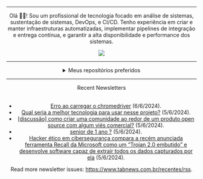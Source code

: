 <div align="center">
<hr>
<p>Olá 👋🏾! Sou um profissional de tecnologia focado em análise de sistemas, sustentação de sistemas, DevOps, e CI/CD. Tenho experiência em criar e manter infraestruturas automatizadas, implementar pipelines de integração e entrega contínua, e garantir a alta disponibilidade e performance dos sistemas.</p>
  <img src="https://media.giphy.com/media/yAGIvCiwPJn5C/giphy.gif">
<hr>
  <details>
  <summary>Meus repositórios preferidos</summary>
  <br />
  Alguns dos meus melhores repositórios:
  <br />
<br />
  <ul><li><a href=https://github.com/RxJSVini/aluratube target="_blank" rel="noopener noreferrer">RxJSVini/aluratube</a> (<b>0</b> ✨ and <b>0</b> 🍴): Aluratube - Desenvolvido durante a imersão React da Alura no final de 2022</li><li><a href=https://github.com/RxJSVini/nlw-ia target="_blank" rel="noopener noreferrer">RxJSVini/nlw-ia</a> (<b>0</b> ✨ and <b>0</b> 🍴): Projeto desenvolvido durante a NLW IA - Usando a API da OPENAI</li>
<li>More coming soon :).</li>
</ul>
  </details>
  <hr/>
    <summary>Recent Newsletters</summary>
  <br />
  <ul>
    <li><a href=https://www.tabnews.com.br/Gaimo/erro-ao-carregar-o-chromedriver target="_blank" rel="noopener noreferrer">Erro ao carregar o chromedriver</a> (6/6/2024).</li><li><a href=https://www.tabnews.com.br/joaopereira012/qual-seria-a-melhor-tecnologia-para-usar-nesse-projeto target="_blank" rel="noopener noreferrer">Qual seria a melhor tecnologia para usar nesse projeto?</a> (5/6/2024).</li><li><a href=https://www.tabnews.com.br/fredamaral/discussao-como-criar-uma-comunidade-ao-redor-de-um-produto-open-source-com-algum-vies-comercial target="_blank" rel="noopener noreferrer">[discussão] como criar uma comunidade ao redor de um produto open source com algum viés comercial?</a> (5/6/2024).</li><li><a href=https://www.tabnews.com.br/LukeMe/senior-de-1-ano target="_blank" rel="noopener noreferrer">senior de 1 ano ?</a> (5/6/2024).</li><li><a href=https://www.tabnews.com.br/NewsletterOficial/hacker-etico-em-ciberseguranca-compara-a-recem-anunciada-ferramenta-recall-da-microsoft-como-um-trojan-2-0-e-desenvolve-software-capaz-de-extrair-todos-os-dados-capturados-por-ela target="_blank" rel="noopener noreferrer">Hacker ético em cibersegurança compara a recém anunciada ferramenta Recall da Microsoft como um “Trojan 2.0 embutido” e desenvolve software capaz de extrair todos os dados capturados por ela</a> (5/6/2024).</li>
  </ul>
<p>Read more newsletter issues: <a href="https://www.tabnews.com.br/recentes/rss">https://www.tabnews.com.br/recentes/rss</a>.</p>
  </details>
